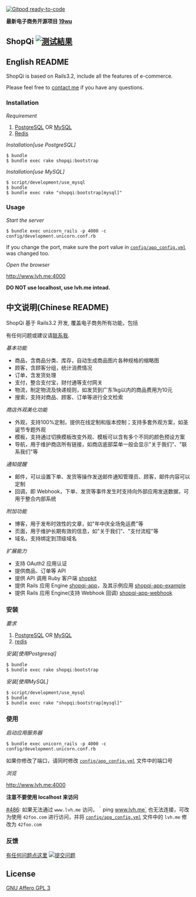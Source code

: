 [![Gitpod ready-to-code](https://img.shields.io/badge/Gitpod-ready--to--code-blue?logo=gitpod)](https://gitpod.io/#https://github.com/saberma/shopqi)

**最新电子商务开源项目 [19wu](https://github.com/saberma/19wu)**

## ShopQi [![测试結果](https://secure.travis-ci.org/saberma/shopqi.png)](http://travis-ci.org/saberma/shopqi)

## English README

ShopQi is based on Rails3.2, include all the features of e-commerce.

Please feel free to [contact me](mailto:mahb45@gmail.com) if you have any questions.

### Installation

*Requirement*

1. [PostgreSQL](http://www.postgresql.org/download) OR [MySQL](http://www.mysql.com/downloads/mysql)
2. [Redis](http://redis.io/download)

*Installation[use PostgreSQL]*

    $ bundle
    $ bundle exec rake shopqi:bootstrap

*Installation[use MySQL]*

    $ script/development/use_mysql
    $ bundle
    $ bundle exec rake "shopqi:bootstrap[mysql]"

### Usage

*Start the server*

    $ bundle exec unicorn_rails -p 4000 -c config/development.unicorn.conf.rb

If you change the port, make sure the port value in [`config/app_config.yml`](https://github.com/saberma/shopqi/blob/master/config/app_config.yml#L16) was changed too.

*Open the browser*

http://www.lvh.me:4000

**DO NOT use localhost, use lvh.me intead.**


## 中文说明(Chinese README)

ShopQi 基于 Rails3.2 开发, 覆盖电子商务所有功能，包括

有任何问题或建议请[联系我](mailto:mahb45@gmail.com).

*基本功能*

* 商品，含商品分类、库存，自动生成商品图片各种规格的缩略图
* 顾客，含顾客分组，统计消费情况
* 订单，含发货处理
* 支付，整合支付宝，财付通等支付网关
* 物流，制定物流及快递规则，如发货到广东1kg以内的商品费用为10元
* 搜索，支持对商品、顾客、订单等进行全文检索

*商店外观美化功能*

* 外观，支持100%定制，提供在线定制和版本控制；支持多套外观方案，如圣诞节专题外观
* 模板，支持通过切换模板改变外观、模板可以含有多个不同的颜色预设方案
* 导航，用于维护商店所有链接，如商店底部菜单一般会显示"关于我们"、"联系我们"等

*通知提醒*

* 邮件，可以设置下单、发货等操作发送邮件通知管理员、顾客，邮件内容可以定制
* 回调，即 Webhook，下单、发货等事件发生时支持向外部应用发送数据，可用于整合内部系统

*附加功能*

* 博客，用于发布时效性的文章，如"年中庆全场免运费"等
* 页面，用于维护长期有效的信息，如"关于我们"、"支付流程"等
* 域名，支持绑定到顶级域名

*扩展能力*

* 支持 OAuth2 应用认证
* 提供商品、订单等 API
* 提供 API 调用 Ruby 客户端 [shopkit](http://github.com/saberma/shopkit)
* 提供 Rails 应用 Engine [shopqi-app](http://github.com/saberma/shopqi-app)，及其示例应用 [shopqi-app-example](http://github.com/saberma/shopqi-app-example)
* 提供 Rails 应用 Engine(支持 Webhook 回调) [shopqi-app-webhook](http://github.com/saberma/shopqi-app-webhook)

### 安装

*要求*

1. [PostgreSQL](http://www.postgresql.org/download) OR [MySQL](http://www.mysql.com/downloads/mysql)
2. [redis](http://redis.io/download)

*安装[使用Postgresql]*

    $ bundle
    $ bundle exec rake shopqi:bootstrap

*安装[使用MySQL]*

    $ script/development/use_mysql
    $ bundle
    $ bundle exec rake "shopqi:bootstrap[mysql]"

### 使用

*启动应用服务器*

    $ bundle exec unicorn_rails -p 4000 -c config/development.unicorn.conf.rb

如果你修改了端口，请同时修改 [`config/app_config.yml`](https://github.com/saberma/shopqi/blob/master/config/app_config.yml#L16) 文件中的端口号

*浏览*

http://www.lvh.me:4000

**注意不要使用 localhost 来访问**

[#486](https://github.com/saberma/shopqi/issues/486): 如果无法通过 `www.lvh.me` 访问，｀ping www.lvh.me` 也无法连接，可改为使用 `42foo.com` 进行访问，并将 [`config/app_config.yml`](https://github.com/saberma/shopqi/blob/master/config/app_config.yml#L15) 文件中的 `lvh.me` 修改为 `42foo.com`

### 反馈

[有任何问题点这里](https://github.com/saberma/shopqi/issues)
[![提交问题](http://i.imgur.com/K8vsw.gif)](https://github.com/saberma/shopqi/issues)


## License

[GNU  Affero GPL 3](http://www.gnu.org/licenses/agpl-3.0.html)

